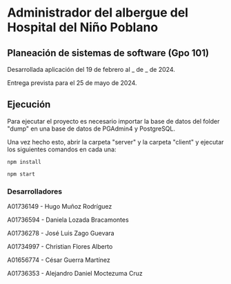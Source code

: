 # Administrador del albergue del Hospital del Niño Poblano

## Planeación de sistemas de software (Gpo 101)
<!-- ### En colaboración con el Instituto Tecnológico y de Estudios Superiores de Monterrey y la empresa Green Carson. -->

<!--Ctrl shift v para ver preview en VSCode -->

Desarrollada aplicación del 19 de febrero al _ de _ de 2024.

Entrega prevista para el 25 de mayo de 2024.

## Ejecución

Para ejecutar el proyecto es necesario importar la base de datos del folder "dump" en una base de datos de PGAdmin4 y PostgreSQL.


Una vez hecho esto, abrir la carpeta "server" y la carpeta "client" y ejecutar los siguientes comandos en cada una:

    npm install

    npm start

### Desarrolladores
 A01736149 - Hugo Muñoz Rodríguez

A01736594 - Daniela Lozada Bracamontes

A01736278 - José Luis Zago Guevara

A01734997 - Christian Flores Alberto

A01656774 - César Guerra Martínez 

A01736353 - Alejandro Daniel Moctezuma Cruz
